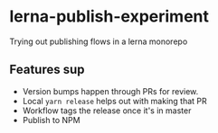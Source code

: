 # lerna-publish-experiment

Trying out publishing flows in a lerna monorepo

## Features sup

- Version bumps happen through PRs for review.
- Local `yarn release` helps out with making that PR
- Workflow tags the release once it's in master
- Publish to NPM
